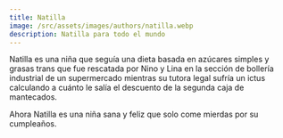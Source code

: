 ```yaml
---
title: Natilla
image: /src/assets/images/authors/natilla.webp
description: Natilla para todo el mundo
---
```


Natilla es una niña que seguía una dieta basada en azúcares simples y grasas trans que fue rescatada por Nino y Lina en la sección de bollería industrial de un supermercado mientras su tutora legal sufría un ictus calculando a cuánto le salía el descuento de la segunda caja de mantecados.

Ahora Natilla es una niña sana y feliz que solo come mierdas por su cumpleaños.
